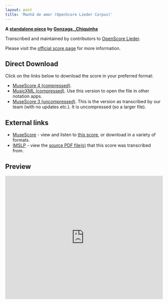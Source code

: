 ```yaml
---
layout: post
title: 'Manhã de amor (OpenScore Lieder Corpus)'
---
```


__A [standalone piece](https://fourscoreandmore.org/openscore/lieder/Gonzaga,_Chiquinha/_/) by [Gonzaga,_Chiquinha](https://fourscoreandmore.org/openscore/lieder/Gonzaga,_Chiquinha)__

Transcribed and maintained by contributors to [OpenScore Lieder].

Please visit the [official score page] for more information.

[official score page]: https://musescore.com/openscore-lieder-corpus/scores/6611657
[OpenScore Lieder]: https://musescore.com/openscore-lieder-corpus

## Direct Download

Click on the links below to download the score in your preferred format:
- [MuseScore 4 (compressed)](https://github.com/openscore/lieder/blob/main/scores/Gonzaga,_Chiquinha/_/Manhã_de_amor/lc6611657.mscz?raw=true).
- [MusicXML (compressed)](https://github.com/openscore/lieder/blob/main/scores/Gonzaga,_Chiquinha/_/Manhã_de_amor/lc6611657.mxl?raw=true). Use this version to open the file in other notation apps.
- [MuseScore 3 (uncompressed)](https://github.com/openscore/lieder/blob/main/scores/Gonzaga,_Chiquinha/_/Manhã_de_amor/lc6611657.mscx?raw=true). This is the version as transcribed by our team (with no updates etc.). It is uncompressed (so a larger file).

## External links

- [MuseScore] - view and listen to [this score][MuseScore], or download in a variety of formats.
- [IMSLP] - view the [source PDF file(s)][IMSLP] that this score was transcribed from.

[MuseScore]: https://musescore.com/score/6611657
[IMSLP]: https://imslp.org/wiki/Special:ReverseLookup/606057

## Preview

<iframe width="100%" height="394" src="https://musescore.com/openscore-lieder-corpus/scores/6611657/embed" frameborder="0" allowfullscreen allow="autoplay; fullscreen"></iframe>
